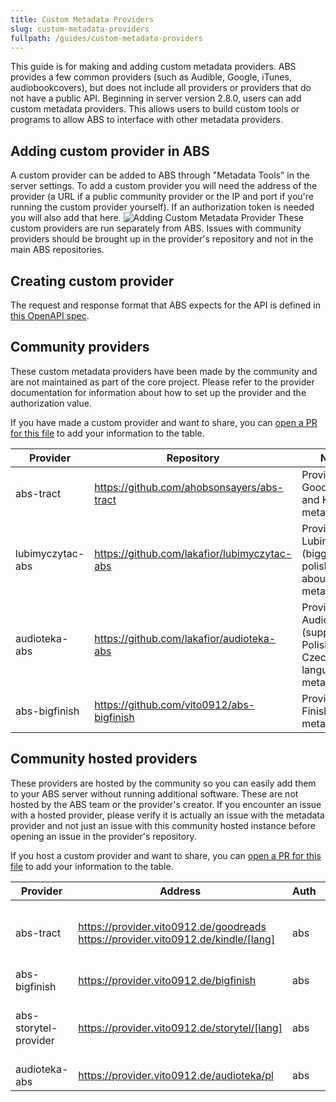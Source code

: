 ```yaml
---
title: Custom Metadata Providers
slug: custom-metadata-providers
fullpath: /guides/custom-metadata-providers
---
```


This guide is for making and adding custom metadata providers.
ABS provides a few common providers (such as Audible, Google, iTunes, audiobookcovers), but does not include all providers or providers that do not have a public API.
Beginning in server version 2.8.0, users can add custom metadata providers.
This allows users to build custom tools or programs to allow ABS to interface with other metadata providers.

## Adding custom provider in ABS

A custom provider can be added to ABS through "Metadata Tools" in the server settings.
To add a custom provider you will need the address of the provider (a URL if a public community provider or the IP and port if you're running the custom provider yourself).
If an authorization token is needed you will also add that here.
![Adding Custom Metadata Provider](/guides/custom_metadata/adding_provider.png)
These custom providers are run separately from ABS.
Issues with community providers should be brought up in the provider's repository and not in the main ABS repositories.

## Creating custom provider

The request and response format that ABS expects for the API is defined in [this OpenAPI spec](https://github.com/advplyr/audiobookshelf/blob/master/custom-metadata-provider-specification.yaml).

## Community providers

These custom metadata providers have been made by the community and are not maintained as part of the core project.
Please refer to the provider documentation for information about how to set up the provider and the authorization value.

If you have made a custom provider and want to share, you can [open a PR for this file](https://github.com/audiobookshelf/audiobookshelf-web/blob/master/content/guides/13.custom-metadata-providers.md) to add your information to the table.

| Provider         | Repository                                   | Notes                                                            |
| ---------------- | -------------------------------------------- | ---------------------------------------------------------------- |
| abs-tract        | https://github.com/ahobsonsayers/abs-tract   | Provides Goodreads and Kindle metadata                           |
| lubimyczytac-abs | https://github.com/lakafior/lubimyczytac-abs | Provides Lubimyczytac (biggest polish site about books) metadata |
| audioteka-abs    | https://github.com/lakafior/audioteka-abs    | Provides Audioteka (supports Polish and Czech language) metadata |
| abs-bigfinish    | https://github.com/vito0912/abs-bigfinish    | Provides Big Finish metadata                                     |

## Community hosted providers

These providers are hosted by the community so you can easily add them to your ABS server without running additional software.
These are not hosted by the ABS team or the provider's creator.
If you encounter an issue with a hosted provider, please verify it is actually an issue with the metadata provider and not just an issue with this community hosted instance before opening an issue in the provider's repository.

If you host a custom provider and want to share, you can [open a PR for this file](https://github.com/audiobookshelf/audiobookshelf-web/blob/master/content/guides/13.custom-metadata-providers.md) to add your information to the table.

| Provider              | Address                                                                              | Auth | Notes                                                                                                                                                                                    |
| --------------------- | ------------------------------------------------------------------------------------ | ---- | ---------------------------------------------------------------------------------------------------------------------------------------------------------------------------------------- |
| abs-tract             | https://provider.vito0912.de/goodreads<br>https://provider.vito0912.de/kindle/[lang] | abs  | See [Supported languages](https://github.com/ahobsonsayers/abs-tract?tab=readme-ov-file#kindle-2). Used [Repository](https://github.com/ahobsonsayers/abs-tract)                         |
| abs-bigfinish         | https://provider.vito0912.de/bigfinish                                               | abs  | Used [Repository](https://github.com/Vito0912/abs-bigfinish)                                                                                                                             |
| abs-storytel-provider | https://provider.vito0912.de/storytel/[lang]                                         | abs  | See [Supported languages](https://github.com/Vito0912/abs-storytel-provider/?tab=readme-ov-file#supported-regions). Used [Repository](https://github.com/Vito0912/abs-storytel-provider) |
| audioteka-abs         | https://provider.vito0912.de/audioteka/pl                                            | abs  | Used [Repository](https://github.com/lakafior/audioteka-abs)                                                                                                                             |
